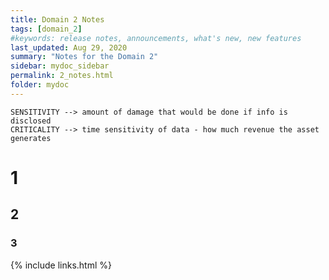```yaml
---
title: Domain 2 Notes
tags: [domain_2]
#keywords: release notes, announcements, what's new, new features
last_updated: Aug 29, 2020
summary: "Notes for the Domain 2"
sidebar: mydoc_sidebar
permalink: 2_notes.html
folder: mydoc
---
```

```
SENSITIVITY --> amount of damage that would be done if info is disclosed
CRITICALITY --> time sensitivity of data - how much revenue the asset generates
```

# 1
## 2
### 3

{% include links.html %}

